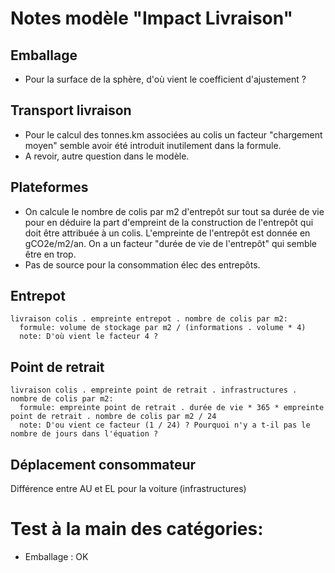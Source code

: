 # Notes modèle "Impact Livraison"

## Emballage

- Pour la surface de la sphère, d'où vient le coefficient d'ajustement ?

## Transport livraison

- Pour le calcul des tonnes.km associées au colis un facteur "chargement moyen" semble avoir été introduit inutilement dans la formule.
- A revoir, autre question dans le modèle.

## Plateformes

- On calcule le nombre de colis par m2 d'entrepôt sur tout sa durée de vie pour en déduire la part d'empreint de la construction de l'entrepôt qui doit être attribuée à un colis. L'empreinte de l'entrepôt est donnée en gCO2e/m2/an. On a un facteur "durée de vie de l'entrepôt" qui semble être en trop.
- Pas de source pour la consommation élec des entrepôts.

## Entrepot

```
livraison colis . empreinte entrepot . nombre de colis par m2:
  formule: volume de stockage par m2 / (informations . volume * 4)
  note: D'où vient le facteur 4 ?
```

## Point de retrait

```
livraison colis . empreinte point de retrait . infrastructures . nombre de colis par m2:
  formule: empreinte point de retrait . durée de vie * 365 * empreinte point de retrait . nombre de colis par m2 / 24
  note: D'ou vient ce facteur (1 / 24) ? Pourquoi n'y a t-il pas le nombre de jours dans l'équation ?
```

## Déplacement consommateur

Différence entre AU et EL pour la voiture (infrastructures)

# Test à la main des catégories:

- Emballage : OK
